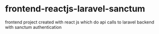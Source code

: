 # frontend-reactjs-laravel-sanctum
frontend project created with react js which do api calls to laravel backend with sanctum authentication
